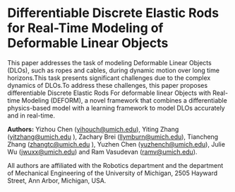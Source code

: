 # Differentiable Discrete Elastic Rods for Real-Time Modeling of Deformable Linear Objects
This paper addresses the task of modeling Deformable Linear Objects (DLOs), such as ropes and cables, during dynamic motion over long time horizons.This task presents significant challenges due to the complex dynamics of DLOs.To address these challenges, this paper proposes differentiable Discrete Elastic Rods For deformable linear Objects with Real-time Modeling (DEFORM), 
a novel framework that combines a differentiable physics-based model with a learning framework to model DLOs accurately and in real-time. 

**Authors:** Yizhou Chen (yihouch@umich.edu), Yiting Zhang (yitzhang@umich.edu ), Zachary Brei (llymburn@umich.edu), Tiancheng Zhang (zhangtc@umich.edu ), Yuzhen Chen (yuzhench@umich.edu), Julie Wu (jwuxx@umich.edu) and Ram Vasudevan (ramv@umich.edu).

All authors are affiliated with the Robotics department and the department of Mechanical Engineering of the University of Michigan, 2505 Hayward Street, Ann Arbor, Michigan, USA.




